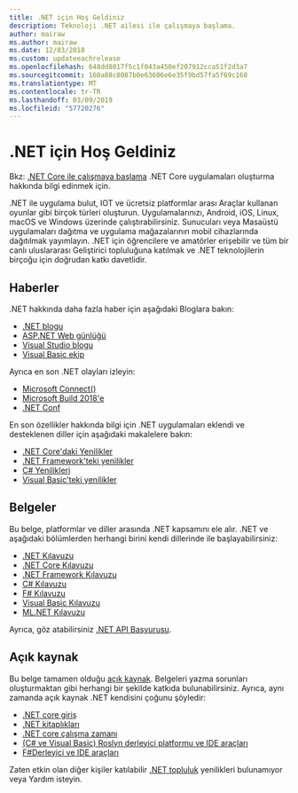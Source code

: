 ```yaml
---
title: .NET için Hoş Geldiniz
description: Teknoloji .NET ailesi ile çalışmaya başlama.
author: mairaw
ms.author: mairaw
ms.date: 12/03/2018
ms.custom: updateeachrelease
ms.openlocfilehash: 648dd8017f5c1f043a450ef207912cca51f2d3a7
ms.sourcegitcommit: 160a88c8087b0e63606e6e35f9bd57fa5f69c168
ms.translationtype: MT
ms.contentlocale: tr-TR
ms.lasthandoff: 03/09/2019
ms.locfileid: "57720276"
---
```

# <a name="welcome-to-net"></a>.NET için Hoş Geldiniz

Bkz: [.NET Core ile çalışmaya başlama](core/get-started.md) .NET Core uygulamaları oluşturma hakkında bilgi edinmek için.

.NET ile uygulama bulut, IOT ve ücretsiz platformlar arası Araçlar kullanan oyunlar gibi birçok türleri oluşturun. Uygulamalarınızı, Android, iOS, Linux, macOS ve Windows üzerinde çalıştırabilirsiniz. Sunucuları veya Masaüstü uygulamaları dağıtma ve uygulama mağazalarının mobil cihazlarında dağıtılmak yayımlayın. .NET için öğrencilere ve amatörler erişebilir ve tüm bir canlı uluslararası Geliştirici topluluğuna katılmak ve .NET teknolojilerin birçoğu için doğrudan katkı davetlidir.

## <a name="news"></a>Haberler

.NET hakkında daha fazla haber için aşağıdaki Bloglara bakın:

- [.NET blogu](https://devblogs.microsoft.com/dotnet/)
- [ASP.NET Web günlüğü](https://devblogs.microsoft.com/aspnet/)
- [Visual Studio blogu](https://devblogs.microsoft.com/visualstudio/)
- [Visual Basic ekip](https://devblogs.microsoft.com/vbteam/)

Ayrıca en son .NET olayları izleyin:

- [Microsoft Connect()](https://www.microsoft.com/connectevent)
- [Microsoft Build 2018'e](https://channel9.msdn.com/Events/Build/2018)
- [.NET Conf](https://www.dotnetconf.net/)

En son özellikler hakkında bilgi için .NET uygulamaları eklendi ve desteklenen diller için aşağıdaki makalelere bakın:

- [​.NET Core'daki Yenilikler](core/whats-new/index.md)
- [.NET Framework'teki yenilikler](framework/whats-new/index.md)
- [C# Yenilikleri](csharp/whats-new/index.md)
- [Visual Basic'teki yenilikler](visual-basic/getting-started/whats-new.md)

## <a name="documentation"></a>Belgeler

Bu belge, platformlar ve diller arasında .NET kapsamını ele alır. .NET ve aşağıdaki bölümlerden herhangi birini kendi dillerinde ile başlayabilirsiniz:

- [.NET Kılavuzu](standard/index.md)
- [.NET Core Kılavuzu](core/index.md)
- [.NET Framework Kılavuzu](framework/index.md)
- [C# Kılavuzu](csharp/index.md)
- [F# Kılavuzu](fsharp/index.md)
- [Visual Basic Kılavuzu](visual-basic/index.md)
- [ML.NET Kılavuzu](machine-learning/index.md)

Ayrıca, göz atabilirsiniz [.NET API Başvurusu](/dotnet/api).

## <a name="open-source"></a>Açık kaynak

Bu belge tamamen olduğu [açık kaynak](https://github.com/dotnet/docs). Belgeleri yazma sorunları oluşturmaktan gibi herhangi bir şekilde katkıda bulunabilirsiniz. Ayrıca, aynı zamanda açık kaynak .NET kendisini çoğunu şöyledir:

- [.NET core giriş](https://github.com/dotnet/core)
- [.NET kitaplıkları](https://github.com/dotnet/corefx)
- [.NET core çalışma zamanı](https://github.com/dotnet/coreclr)
- [(C# ve Visual Basic) Roslyn derleyici platformu ve IDE araçları](https://github.com/dotnet/roslyn)
- [F#Derleyici ve IDE araçları](https://github.com/microsoft/visualfsharp)

Zaten etkin olan diğer kişiler katılabilir [.NET topluluk](https://www.microsoft.com/net/community) yenilikleri bulunamıyor veya Yardım isteyin.
